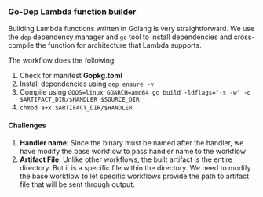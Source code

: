 ### Go-Dep Lambda function builder
Building Lambda functions written in Golang is very straightforward. We use the `dep` dependency manager and 
`go` tool to install dependencies and cross-compile the function for architecture that Lambda supports.


The workflow does the following:
1. Check for manifest **Gopkg.toml**
2. Install dependencies using `dep ensure -v`
3. Compile using `GOOS=linux GOARCH=amd64 go build -ldflags="-s -w" -o $ARTIFACT_DIR/$HANDLER $SOURCE_DIR`
4. `chmod a+x $ARTIFACT_DIR/$HANDLER`

#### Challenges
1. **Handler name**: Since the binary must be named after the handler, we have modify the base workflow to pass 
handler name to the workflow
2. **Artifact File**: Unlike other workflows, the built artifact is the entire directory. But it is a specific file
within the directory. We need to modify the base workflow to let specific workflows provide the path to artifact file
that will be sent through output.


